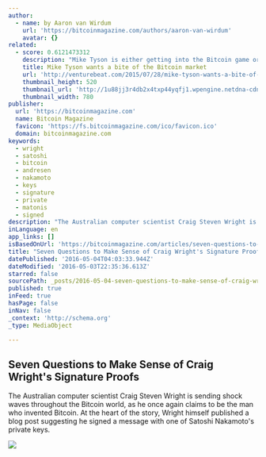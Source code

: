 ```yaml
---
author:
  - name: by Aaron van Wirdum
    url: 'https://bitcoinmagazine.com/authors/aaron-van-wirdum'
    avatar: {}
related:
  - score: 0.6121473312
    description: "Mike Tyson is either getting into the Bitcoin game or is getting scammed out of a bunch of money. Tyson, a former heavyweight boxing world champion, tweeted a link this weekend to a website with the best URL you'll see all year: Coming soon... http://t.co/Blf592VtUW ... Changing the way we get change."
    title: Mike Tyson wants a bite of the Bitcoin market
    url: 'http://venturebeat.com/2015/07/28/mike-tyson-wants-a-bite-of-the-bitcoin-market/'
    thumbnail_height: 520
    thumbnail_url: 'http://1u88jj3r4db2x4txp44yqfj1.wpengine.netdna-cdn.com/wp-content/uploads/2015/07/tyson-780x520.jpg'
    thumbnail_width: 780
publisher:
  url: 'https://bitcoinmagazine.com'
  name: Bitcoin Magazine
  favicon: 'https://fs.bitcoinmagazine.com/ico/favicon.ico'
  domain: bitcoinmagazine.com
keywords:
  - wright
  - satoshi
  - bitcoin
  - andresen
  - nakamoto
  - keys
  - signature
  - private
  - matonis
  - signed
description: "The Australian computer scientist Craig Steven Wright is sending shock waves throughout the Bitcoin world, as he once again claims to be the man who invented Bitcoin. At the heart of the story, Wright himself published a blog post suggesting he signed a message with one of Satoshi Nakamoto's private keys."
inLanguage: en
app_links: []
isBasedOnUrl: 'https://bitcoinmagazine.com/articles/seven-questions-to-make-sense-of-craig-wright-s-signature-proofs-1462307704'
title: "Seven Questions to Make Sense of Craig Wright's Signature Proofs"
datePublished: '2016-05-04T04:03:33.944Z'
dateModified: '2016-05-03T22:35:36.613Z'
starred: false
sourcePath: _posts/2016-05-04-seven-questions-to-make-sense-of-craig-wrights-signature-pr.md
published: true
inFeed: true
hasPage: false
inNav: false
_context: 'http://schema.org'
_type: MediaObject

---
```

<article style=""><h1>Seven Questions to Make Sense of Craig Wright's Signature Proofs</h1><p>The Australian computer scientist Craig Steven Wright is sending shock waves throughout the Bitcoin world, as he once again claims to be the man who invented Bitcoin. At the heart of the story, Wright himself published a blog post suggesting he signed a message with one of Satoshi Nakamoto's private keys.</p><img src="https://fs.bitcoinmagazine.com/img/articles/seven-questions-to-make-sense-of-craig-wright-s-signature-proofs.jpg" /></article>
